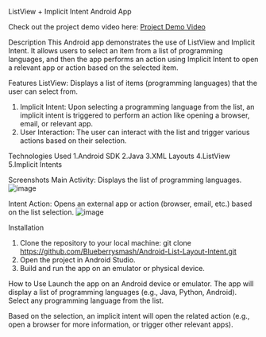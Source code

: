 ListView + Implicit Intent Android App

Check out the project demo video here: [Project Demo Video](https://drive.google.com/file/d/1BEWaZLoEs_XKGNuCPX0xiYE2yRGLF9zQ/view?usp=sharing)

Description
This Android app demonstrates the use of ListView and Implicit Intent. It allows users to select an item from a list of programming languages, and then the app performs an action using Implicit Intent to open a relevant app or action based on the selected item.

Features
ListView: Displays a list of items (programming languages) that the user can select from.
1. Implicit Intent: Upon selecting a programming language from the list, an implicit intent is triggered to perform an action like opening a browser, email, or relevant app.
2. User Interaction: The user can interact with the list and trigger various actions based on their selection.

Technologies Used
1.Android SDK
2.Java
3.XML Layouts
4.ListView
5.Implicit Intents

Screenshots
Main Activity: Displays the list of programming languages.
![image](https://github.com/user-attachments/assets/b1d86909-e0f2-43dd-bab7-f1249f17fcbb)

Intent Action: Opens an external app or action (browser, email, etc.) based on the list selection.
![image](https://github.com/user-attachments/assets/d012b188-30da-4fae-93e2-4f11d66e65dc)

Installation
1. Clone the repository to your local machine: git clone https://github.com/Blueberrysmash/Android-List-Layout-Intent.git
2. Open the project in Android Studio.
3. Build and run the app on an emulator or physical device.

How to Use
Launch the app on an Android device or emulator.
The app will display a list of programming languages (e.g., Java, Python, Android).
Select any programming language from the list.

Based on the selection, an implicit intent will open the related action (e.g., open a browser for more information, or trigger other relevant apps).

